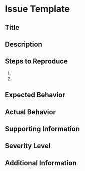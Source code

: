 # Issue Template

## Title
<!-- A clear and concise title that briefly describes the issue or feature request -->

## Description
<!-- A detailed description of the issue or feature request. Include any relevant context or links -->

## Steps to Reproduce
<!-- If applicable, provide steps to reproduce the issue -->
1. 
2. 

## Expected Behavior
<!-- Describe what you expect to happen -->

## Actual Behavior
<!-- Describe what actually happens instead of the expected behavior -->

## Supporting Information
<!-- Add any supporting information here like screenshots, logs, or links -->

## Severity Level
<!-- Indicate the severity level of the issue (Low/Medium/High/Urgent) -->

## Additional Information
<!-- Add any other information or special requests here, such as deadlines or dependencies -->
